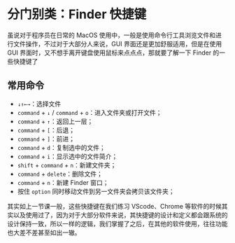 # 分门别类：Finder 快捷键

虽说对于程序员在日常的 MacOS 使用中，一般是使用命令行工具浏览文件和进行文件操作，不过对于大部分人来说，GUI 界面还是更加舒服适用，但是在使用 GUI 界面时，又不想手离开键盘使用鼠标来点点点，那就要了解一下 Finder 的一些快捷键了

## 常用命令

- `↓↑←→`：选择文件
- `command` + `↓` / `command` + `o`：进入文件夹或打开文件；
- `command` + `↑`：返回上一层；
- `command` + `[`：后退；
- `command` + `]`：前进；
- `command` + `d`：复制选中的文件；
- `command` + `i`：显示选中的文件简介；
- `shift` + `command` + `n`：新建文件夹；
- `command` + `delete`：删除文件；
- `command` + `n`：新建 Finder 窗口；
- 按住 `option` 同时移动文件到另一文件夹会拷贝该文件夹；

其实如上一节课一般，这些快捷键在我们练习 VScode、Chrome 等软件的时候其实以及使用过了，因为对于大部分软件来说，其快捷键的设计和定义都会跟系统的设计保持一致，所以一样的逻辑，我们掌握了之后，在其他的软件使用，往往功能也大差不差甚至如出一辙。
